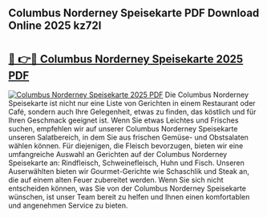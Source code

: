 ## Columbus Norderney Speisekarte PDF Download Online 2025 kz72I

# <h2><a href="http://gc8hst.nevu.top/?p=Columbus+Norderney+Speisekarte">🔗 👉🔴 Columbus Norderney Speisekarte 2025 PDF</a></h2>

[![Columbus Norderney Speisekarte 2025 PDF](https://i.imgur.com/dBaPXMq.png)](http://gc8hst.nevu.top/?p=Columbus+Norderney+Speisekarte)
Die Columbus Norderney Speisekarte ist nicht nur eine Liste von Gerichten in einem Restaurant oder Café, sondern auch Ihre Gelegenheit, etwas zu finden, das köstlich und für Ihren Geschmack geeignet ist. Wenn Sie etwas Leichtes und Frisches suchen, empfehlen wir auf unserer Columbus Norderney Speisekarte unseren Salatbereich, in dem Sie aus frischen Gemüse- und Obstsalaten wählen können. Für diejenigen, die Fleisch bevorzugen, bieten wir eine umfangreiche Auswahl an Gerichten auf der Columbus Norderney Speisekarte an: Rindfleisch, Schweinefleisch, Huhn und Fisch. Unseren Auserwählten bieten wir Gourmet-Gerichte wie Schaschlik und Steak an, die auf einem alten Feuer zubereitet werden. Wenn Sie sich nicht entscheiden können, was Sie von der Columbus Norderney Speisekarte wünschen, ist unser Team bereit zu helfen und Ihnen einen komfortablen und angenehmen Service zu bieten.
